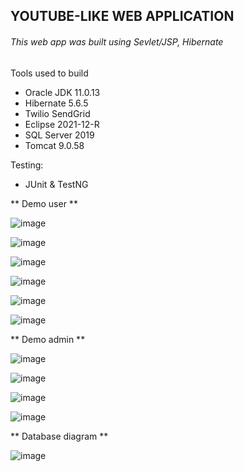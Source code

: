 ## YOUTUBE-LIKE WEB APPLICATION
###### This web app was built using Sevlet/JSP, Hibernate

Tools used to build
- Oracle JDK 11.0.13
- Hibernate 5.6.5
- Twilio SendGrid
- Eclipse 2021-12-R
- SQL Server 2019
- Tomcat 9.0.58

Testing:
- JUnit & TestNG

** Demo user **

![image](https://user-images.githubusercontent.com/52403567/159279597-256f7cf1-a89e-4892-ac52-1195b9aa1ea8.png)

![image](https://user-images.githubusercontent.com/52403567/159279647-2783919e-48ad-4c84-b519-666c773868c5.png)

![image](https://user-images.githubusercontent.com/52403567/159279673-3e58bcff-159f-4bd4-8842-16db1cd4d399.png)

![image](https://user-images.githubusercontent.com/52403567/159279707-4b726219-835a-4d5e-99e3-66c2793e6ec8.png)

![image](https://user-images.githubusercontent.com/52403567/159279782-866e96c1-74b6-4344-ad1e-3ea64df560bd.png)

![image](https://user-images.githubusercontent.com/52403567/159279853-968a9366-d892-4c54-bddf-0e29fc119442.png)

** Demo admin **

![image](https://user-images.githubusercontent.com/52403567/159280096-9c6ffdc8-ecc1-4e88-8c08-7e4a97bdf549.png)

![image](https://user-images.githubusercontent.com/52403567/159280151-e0899643-ade3-4143-a5b8-a608d6ea4be8.png)

![image](https://user-images.githubusercontent.com/52403567/159280212-b01ceb1b-5415-4fe3-9792-e7809fba41c8.png)

![image](https://user-images.githubusercontent.com/52403567/159280245-4a96c8ad-3b4d-4b26-8051-db08d0e44062.png)

** Database diagram **

![image](https://user-images.githubusercontent.com/52403567/159280588-ba09d06d-2a57-47d8-81d4-ba53bf096110.png)
